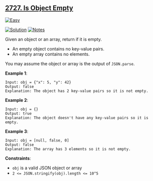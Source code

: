 ## [2727. Is Object Empty](https://leetcode.com/problems/is-object-empty/description/)

[![Easy](https://img.shields.io/badge/Difficulty:%20Easy-4eb247)](https://leetcode.com/problemset/?difficulty=EASY)

[![Solution](https://img.shields.io/badge/Solution:%20JavaScript-F7DF1E)](./solution.js)
[![Notes](https://img.shields.io/badge/Reflection%20&%20Notes-grey)](./NOTES.md)

Given an object or an array, return if it is empty.

- An empty object contains no key-value pairs.
- An empty array contains no elements.

You may assume the object or array is the output of `JSON.parse`.

**Example 1**:

```
Input: obj = {"x": 5, "y": 42}
Output: false
Explanation: The object has 2 key-value pairs so it is not empty.
```

**Example 2**:

```
Input: obj = {}
Output: true
Explanation: The object doesn't have any key-value pairs so it is empty.
```

**Example 3**:

```
Input: obj = [null, false, 0]
Output: false
Explanation: The array has 3 elements so it is not empty.
```

**Constraints**:

- `obj` is a valid JSON object or array
- `2 <= JSON.stringify(obj).length <= 10^5`
